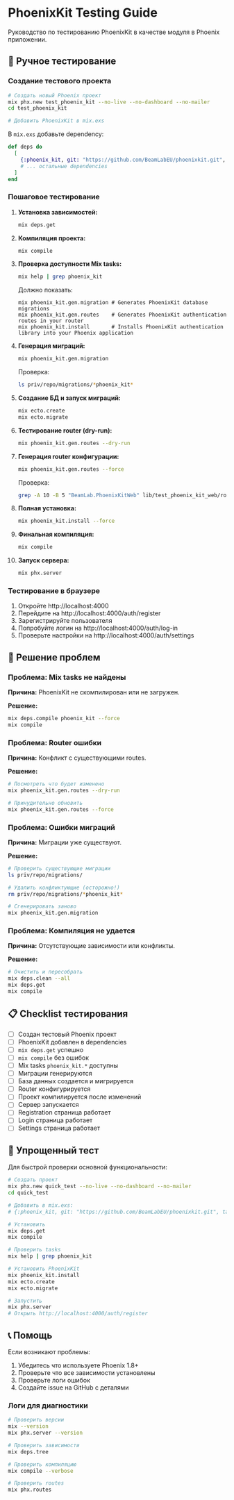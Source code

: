 # PhoenixKit Testing Guide

Руководство по тестированию PhoenixKit в качестве модуля в Phoenix приложении.

## 🧪 Ручное тестирование

### Создание тестового проекта

```bash
# Создать новый Phoenix проект
mix phx.new test_phoenix_kit --no-live --no-dashboard --no-mailer
cd test_phoenix_kit

# Добавить PhoenixKit в mix.exs
```

В `mix.exs` добавьте dependency:

```elixir
def deps do
  [
    {:phoenix_kit, git: "https://github.com/BeamLabEU/phoenixkit.git", tag: "v1.0.0"},
    # ... остальные dependencies
  ]
end
```

### Пошаговое тестирование

1. **Установка зависимостей:**
   ```bash
   mix deps.get
   ```

2. **Компиляция проекта:**
   ```bash
   mix compile
   ```

3. **Проверка доступности Mix tasks:**
   ```bash
   mix help | grep phoenix_kit
   ```
   
   Должно показать:
   ```
   mix phoenix_kit.gen.migration # Generates PhoenixKit database migrations
   mix phoenix_kit.gen.routes    # Generates PhoenixKit authentication routes in your router
   mix phoenix_kit.install       # Installs PhoenixKit authentication library into your Phoenix application
   ```

4. **Генерация миграций:**
   ```bash
   mix phoenix_kit.gen.migration
   ```
   
   Проверка:
   ```bash
   ls priv/repo/migrations/*phoenix_kit*
   ```

5. **Создание БД и запуск миграций:**
   ```bash
   mix ecto.create
   mix ecto.migrate
   ```

6. **Тестирование router (dry-run):**
   ```bash
   mix phoenix_kit.gen.routes --dry-run
   ```

7. **Генерация router конфигурации:**
   ```bash
   mix phoenix_kit.gen.routes --force
   ```
   
   Проверка:
   ```bash
   grep -A 10 -B 5 "BeamLab.PhoenixKitWeb" lib/test_phoenix_kit_web/router.ex
   ```

8. **Полная установка:**
   ```bash
   mix phoenix_kit.install --force
   ```

9. **Финальная компиляция:**
   ```bash
   mix compile
   ```

10. **Запуск сервера:**
    ```bash
    mix phx.server
    ```

### Тестирование в браузере

1. Откройте http://localhost:4000
2. Перейдите на http://localhost:4000/auth/register
3. Зарегистрируйте пользователя
4. Попробуйте логин на http://localhost:4000/auth/log-in
5. Проверьте настройки на http://localhost:4000/auth/settings

## 🔧 Решение проблем

### Проблема: Mix tasks не найдены

**Причина:** PhoenixKit не скомпилирован или не загружен.

**Решение:**
```bash
mix deps.compile phoenix_kit --force
mix compile
```

### Проблема: Router ошибки

**Причина:** Конфликт с существующими routes.

**Решение:**
```bash
# Посмотреть что будет изменено
mix phoenix_kit.gen.routes --dry-run

# Принудительно обновить
mix phoenix_kit.gen.routes --force
```

### Проблема: Ошибки миграций

**Причина:** Миграции уже существуют.

**Решение:**
```bash
# Проверить существующие миграции
ls priv/repo/migrations/

# Удалить конфликтующие (осторожно!)
rm priv/repo/migrations/*phoenix_kit*

# Сгенерировать заново
mix phoenix_kit.gen.migration
```

### Проблема: Компиляция не удается

**Причина:** Отсутствующие зависимости или конфликты.

**Решение:**
```bash
# Очистить и пересобрать
mix deps.clean --all
mix deps.get
mix compile
```

## 📋 Checklist тестирования

- [ ] Создан тестовый Phoenix проект
- [ ] PhoenixKit добавлен в dependencies
- [ ] `mix deps.get` успешно
- [ ] `mix compile` без ошибок
- [ ] Mix tasks `phoenix_kit.*` доступны
- [ ] Миграции генерируются
- [ ] База данных создается и мигрируется
- [ ] Router конфигурируется
- [ ] Проект компилируется после изменений
- [ ] Сервер запускается
- [ ] Registration страница работает
- [ ] Login страница работает
- [ ] Settings страница работает

## 🚀 Упрощенный тест

Для быстрой проверки основной функциональности:

```bash
# Создать проект
mix phx.new quick_test --no-live --no-dashboard --no-mailer
cd quick_test

# Добавить в mix.exs:
# {:phoenix_kit, git: "https://github.com/BeamLabEU/phoenixkit.git", tag: "v1.0.0"}

# Установить
mix deps.get
mix compile

# Проверить tasks
mix help | grep phoenix_kit

# Установить PhoenixKit
mix phoenix_kit.install
mix ecto.create
mix ecto.migrate

# Запустить
mix phx.server
# Открыть http://localhost:4000/auth/register
```

## 📞 Помощь

Если возникают проблемы:

1. Убедитесь что используете Phoenix 1.8+
2. Проверьте что все зависимости установлены
3. Проверьте логи ошибок
4. Создайте issue на GitHub с деталями

### Логи для диагностики

```bash
# Проверить версии
mix --version
mix phx.server --version

# Проверить зависимости
mix deps.tree

# Проверить компиляцию
mix compile --verbose

# Проверить routes
mix phx.routes
```